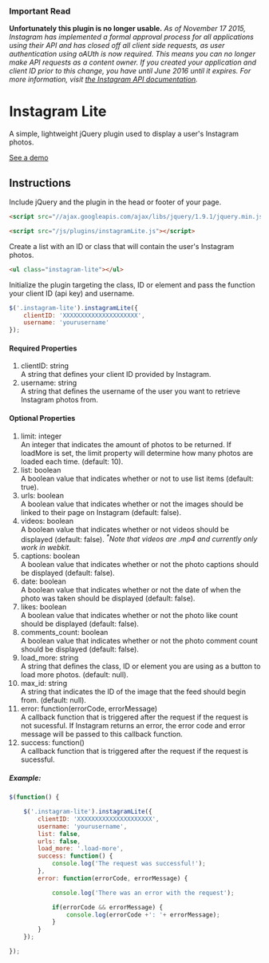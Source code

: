 ### Important Read

**Unfortunately this plugin is no longer usable.** *As of November 17 2015, Instagram has implemented a formal approval process for all applications using their API and has closed off all client side requests, as user authentication using oAUth is now required. This means you can no longer make API requests as a content owner. If you created your application and client ID prior to this change, you have until June 2016 until it expires. For more information, visit [the Instagram API documentation](https://www.instagram.com/developer/).*

# Instagram Lite

A simple, lightweight jQuery plugin used to display a user's Instagram photos.

<a href="http://michael-lynch.github.io/instagram-lite/" target="_blank">See a demo</a>

## Instructions

Include jQuery and the plugin in the head or footer of your page.

```html
<script src="//ajax.googleapis.com/ajax/libs/jquery/1.9.1/jquery.min.js"></script>

<script src="/js/plugins/instagramLite.js"></script>
```

Create a list with an ID or class that will contain the user's Instagram photos.

```html
<ul class="instagram-lite"></ul>
```

Initialize the plugin targeting the class, ID or element and pass the function your client ID (api key) and username.

```js
$('.instagram-lite').instagramLite({
	clientID: 'XXXXXXXXXXXXXXXXXXXXX',
	username: 'yourusername'
});
```

#### Required Properties

<ol>

<li>
clientID: string
<br />A string that defines your client ID provided by Instagram.
</li>

<li>username: string
<br />A string that defines the username of the user you want to retrieve Instagram photos from.
</li>

</ol>

#### Optional Properties

<ol>

<li>limit: integer
<br />An integer that indicates the amount of photos to be returned. If loadMore is set, the limit property will determine how many photos are loaded each time. (default: 10).
</li>

<li>list: boolean
<br />A boolean value that indicates whether or not to use list items (default: true).
</li>

<li>urls: boolean
<br />A boolean value that indicates whether or not the images should be linked to their page on Instagram (default: false).
</li>

<li>videos: boolean
<br />A boolean value that indicates whether or not videos should be displayed (default: false). <em><sup>*</sup>Note that videos are .mp4 and currently only work in webkit.</em>
</li>

<li>captions: boolean
<br />A boolean value that indicates whether or not the photo captions should be displayed (default: false).
</li>

<li>date: boolean
<br />A boolean value that indicates whether or not the date of when the photo was taken should be displayed (default: false).
</li>

<li>likes: boolean
<br />A boolean value that indicates whether or not the photo like count should be displayed (default: false).
</li>

<li>comments_count: boolean
<br />A boolean value that indicates whether or not the photo comment count should be displayed (default: false).
</li>

<li>load_more: string
<br />A string that defines the class, ID or element you are using as a button to load more photos. (default: null).
</li>

<li>max_id: string
<br />A string that indicates the ID of the image that the feed should begin from. (default: null).
</li>

<li>error: function(errorCode, errorMessage)
<br />A callback function that is triggered after the request if the request is not sucessful. If Instagram returns an error, the error code and error message will be passed to this callback function.
</li>

<li>success: function()
<br />A callback function that is triggered after the request if the request is sucessful.
</li>

</ol>

##### Example:

```js
$(function() {

	$('.instagram-lite').instagramLite({
		clientID: 'XXXXXXXXXXXXXXXXXXXXX',
		username: 'yourusername',
		list: false,
		urls: false,
		load_more: '.load-more',
		success: function() {
			console.log('The request was successful!');
		},
		error: function(errorCode, errorMessage) {

			console.log('There was an error with the request');

			if(errorCode && errorMessage) {
				console.log(errorCode +': '+ errorMessage);
			}
		}
	});

});
```		

